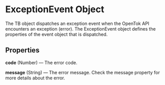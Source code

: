 # ExceptionEvent Object

The TB object dispatches an exception event when the OpenTok API encounters an exception (error). The ExceptionEvent object defines the properties of the event object that is dispatched.

## Properties

**code** (Number) — The error code.

**message** (String) — The error message. Check the message property for more details about the error.
